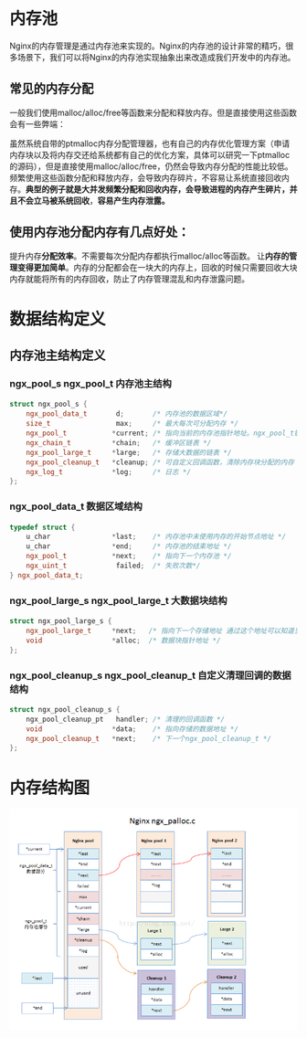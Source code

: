 # 内存池

Nginx的内存管理是通过内存池来实现的。Nginx的内存池的设计非常的精巧，很多场景下，我们可以将Nginx的内存池实现抽象出来改造成我们开发中的内存池。

## 常见的内存分配

一般我们使用malloc/alloc/free等函数来分配和释放内存。但是直接使用这些函数会有一些弊端：

虽然系统自带的ptmalloc内存分配管理器，也有自己的内存优化管理方案（申请内存块以及将内存交还给系统都有自己的优化方案，具体可以研究一下ptmalloc的源码），但是直接使用malloc/alloc/free，仍然会导致内存分配的性能比较低。
频繁使用这些函数分配和释放内存，会导致内存碎片，不容易让系统直接回收内存。**典型的例子就是大并发频繁分配和回收内存，会导致进程的内存产生碎片，并且不会立马被系统回收**，**容易产生内存泄露。**

## 使用内存池分配内存有几点好处：

提升内存**分配效率**。不需要每次分配内存都执行malloc/alloc等函数。
让**内存的管理变得更加简单**。内存的分配都会在一块大的内存上，回收的时候只需要回收大块内存就能将所有的内存回收，防止了内存管理混乱和内存泄露问题。

# 数据结构定义

## 内存池主结构定义

### ngx_pool_s  ngx_pool_t 内存池主结构

```c++
struct ngx_pool_s {
    ngx_pool_data_t       d;       /* 内存池的数据区域*/
    size_t                max;     /* 最大每次可分配内存 */
    ngx_pool_t           *current; /* 指向当前的内存池指针地址。ngx_pool_t链表上最后一个缓存池结构*/
    ngx_chain_t          *chain;   /* 缓冲区链表 */
    ngx_pool_large_t     *large;   /* 存储大数据的链表 */
    ngx_pool_cleanup_t   *cleanup; /* 可自定义回调函数，清除内存块分配的内存 */
    ngx_log_t            *log;     /* 日志 */
};
```

### ngx_pool_data_t 数据区域结构

```c++
typedef struct {
    u_char               *last;    /* 内存池中未使用内存的开始节点地址 */
    u_char               *end;     /* 内存池的结束地址 */
    ngx_pool_t           *next;    /* 指向下一个内存池 */
    ngx_uint_t            failed;  /* 失败次数*/
} ngx_pool_data_t;
```



### ngx_pool_large_s  ngx_pool_large_t 大数据块结构

```c++
struct ngx_pool_large_s {
    ngx_pool_large_t     *next;   /* 指向下一个存储地址 通过这个地址可以知道当前块长度 */
    void                 *alloc;  /* 数据块指针地址 */
};
```

### ngx_pool_cleanup_s  ngx_pool_cleanup_t 自定义清理回调的数据结构

```c++
struct ngx_pool_cleanup_s {
    ngx_pool_cleanup_pt   handler; /* 清理的回调函数 */
    void                 *data;    /* 指向存储的数据地址 */
    ngx_pool_cleanup_t   *next;    /* 下一个ngx_pool_cleanup_t */
};
```



# 内存结构图

![avator](./pic/memory_structure.png)